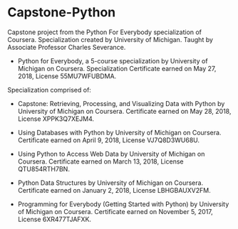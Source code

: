 # Capstone-Python
Capstone project from the Python For Everybody specialization of Coursera. 
Specialization created by University of Michigan.
Taught by Associate Professor Charles Severance.

* Python for Everybody, a 5-course specialization by University of Michigan on Coursera. 
    Specialization Certificate earned on May 27, 2018, License 55MU7WFUBDMA.


Specialization comprised of: 

* Capstone: Retrieving, Processing, and Visualizing Data with Python by University of Michigan on Coursera. 
    Certificate earned on May 28, 2018, License XPPK3Q7XEJM4.
    
* Using Databases with Python by University of Michigan on Coursera. 
    Certificate earned on April 9, 2018, License VJ7Q8D3WU68U.
    
* Using Python to Access Web Data by University of Michigan on Coursera. 
    Certificate earned on March 13, 2018, License QTU854RTH7BN.
    
* Python Data Structures by University of Michigan on Coursera. 
    Certificate earned on January 2, 2018, License LBHGBAUXV2FM.
    
* Programming for Everybody (Getting Started with Python) by University of Michigan on Coursera. 
    Certificate earned on November 5, 2017, License 6XR477TJAFXK.
